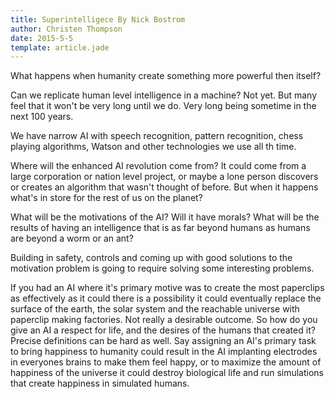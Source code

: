 ```yaml
---
title: Superintelligece By Nick Bostrom
author: Christen Thompson
date: 2015-5-5
template: article.jade 
---
```


What happens when humanity create something more powerful then itself?

<span class="more"></span>

Can we replicate human level intelligence in a machine?  Not yet. But many feel that it won't be very long until we do.  Very long being sometime in the next 100 years.

We have narrow AI with speech recognition, pattern recognition, chess playing algorithms, Watson and other technologies we use all th time.

Where will the enhanced AI revolution come from? It could come from a large corporation or nation level project, or maybe a lone person discovers or creates an algorithm that wasn't thought of before. But when it happens what's in store for the rest of us on the planet?

What will be the motivations of the AI? Will it have morals? What will be the results of having an intelligence that is as far beyond humans as humans are beyond a worm or an ant?

Building in safety, controls and coming up with good solutions to the motivation problem is going to require solving some interesting problems.

If you had an AI where it's primary motive was to create the most paperclips as effectively as it could there is a possibility it could eventually replace the surface of the earth, the solar system and the reachable universe with paperclip making factories.  Not really a desirable outcome. So how do you give an AI a respect for life, and the desires of the humans that created it? Precise definitions can be hard as well. Say assigning an AI's primary task to bring happiness to humanity could result in the AI implanting electrodes in everyones brains to make them feel happy, or to maximize the amount of happiness of the universe it could destroy biological life and run simulations that create happiness in simulated humans.


